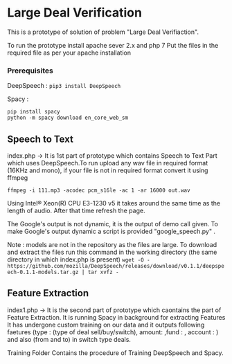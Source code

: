 # Large Deal Verification
This is a prototype of solution of problem "Large Deal Verifiaction".

To run the prototype install apache sever 2.x and php 7
Put the files in the required file as per your apache installation

### Prerequisites 
DeepSpeech : ```pip3 install DeepSpeech```

Spacy : 
```
pip install spacy
python -m spacy download en_core_web_sm
```

## Speech to Text
index.php -> It is 1st part of prototype which contains Speech to Text Part which uses DeepSpeech.To run upload any wav file in required format (16KHz and mono), if your file is not in required format convert it using ffmpeg
```
ffmpeg -i 111.mp3 -acodec pcm_s16le -ac 1 -ar 16000 out.wav
```
Using Intel® Xeon(R) CPU E3-1230 v5 it takes around the same time as the length of audio. After that time refresh the page.

The Google's output is not dynamic, it is the output of demo call given. To make Google's output dynamic a script is provided "google_speech.py" .

Note : models are not in the repository as the files are large. To download and extract the files run this command in the working directory (the same directory in which index.php is present) ```
wget -O - https://github.com/mozilla/DeepSpeech/releases/download/v0.1.1/deepspeech-0.1.1-models.tar.gz | tar xvfz - ```


## Feature Extraction
index1.php -> It is the second part of prototype which caontains the part of Feature Extraction. It is running Spacy in background for extracting Features It has undergone custom training on our data and it outputs following faetures (type : (type of deal sell/buy/switch), amount: ,fund : , account : ) and also (from and to) in switch type deals.


Training Folder Contains the procedure of Training DeepSpeech and Spacy.

